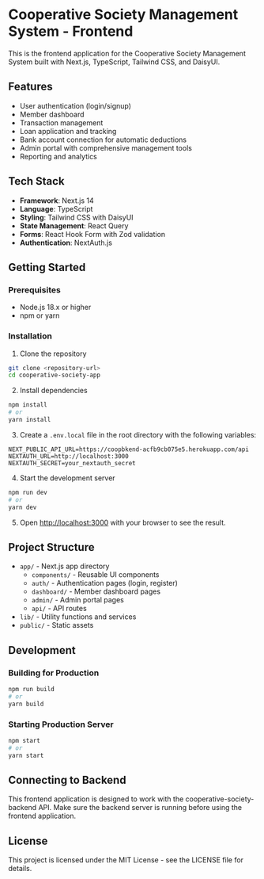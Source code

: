 # Cooperative Society Management System - Frontend

This is the frontend application for the Cooperative Society Management System built with Next.js, TypeScript, Tailwind CSS, and DaisyUI.

## Features

- User authentication (login/signup)
- Member dashboard
- Transaction management
- Loan application and tracking
- Bank account connection for automatic deductions
- Admin portal with comprehensive management tools
- Reporting and analytics

## Tech Stack

- **Framework**: Next.js 14
- **Language**: TypeScript
- **Styling**: Tailwind CSS with DaisyUI
- **State Management**: React Query
- **Forms**: React Hook Form with Zod validation
- **Authentication**: NextAuth.js

## Getting Started

### Prerequisites

- Node.js 18.x or higher
- npm or yarn

### Installation

1. Clone the repository
```bash
git clone <repository-url>
cd cooperative-society-app
```

2. Install dependencies
```bash
npm install
# or
yarn install
```

3. Create a `.env.local` file in the root directory with the following variables:
```
NEXT_PUBLIC_API_URL=https://coopbkend-acfb9cb075e5.herokuapp.com/api
NEXTAUTH_URL=http://localhost:3000
NEXTAUTH_SECRET=your_nextauth_secret
```

4. Start the development server
```bash
npm run dev
# or
yarn dev
```

5. Open [http://localhost:3000](http://localhost:3000) with your browser to see the result.

## Project Structure

- `app/` - Next.js app directory
  - `components/` - Reusable UI components
  - `auth/` - Authentication pages (login, register)
  - `dashboard/` - Member dashboard pages
  - `admin/` - Admin portal pages
  - `api/` - API routes
- `lib/` - Utility functions and services
- `public/` - Static assets

## Development

### Building for Production

```bash
npm run build
# or
yarn build
```

### Starting Production Server

```bash
npm start
# or
yarn start
```

## Connecting to Backend

This frontend application is designed to work with the cooperative-society-backend API. Make sure the backend server is running before using the frontend application.

## License

This project is licensed under the MIT License - see the LICENSE file for details.
